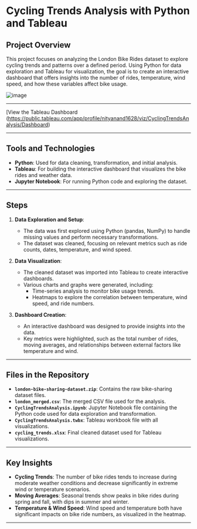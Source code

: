 # **Cycling Trends Analysis with Python and Tableau**

## **Project Overview**

This project focuses on analyzing the London Bike Rides dataset to explore cycling trends and patterns over a defined period. Using Python for data exploration and Tableau for visualization, the goal is to create an interactive dashboard that offers insights into the number of rides, temperature, wind speed, and how these variables affect bike usage.

![image](https://github.com/user-attachments/assets/fb92472e-202c-444b-896b-12ab360b936e)

---

[View the Tableau Dashboard (https://public.tableau.com/app/profile/nityanand1628/viz/CyclingTrendsAnalysis/Dashboard)

---

## **Tools and Technologies**

- **Python**: Used for data cleaning, transformation, and initial analysis.
- **Tableau**: For building the interactive dashboard that visualizes the bike rides and weather data.
- **Jupyter Notebook**: For running Python code and exploring the dataset.

---

## **Steps**

1. **Data Exploration and Setup**:
   - The data was first explored using Python (pandas, NumPy) to handle missing values and perform necessary transformations.
   - The dataset was cleaned, focusing on relevant metrics such as ride counts, dates, temperature, and wind speed.

2. **Data Visualization**:
   - The cleaned dataset was imported into Tableau to create interactive dashboards.
   - Various charts and graphs were generated, including:
     - Time-series analysis to monitor bike usage trends.
     - Heatmaps to explore the correlation between temperature, wind speed, and ride numbers.
   
3. **Dashboard Creation**:
   - An interactive dashboard was designed to provide insights into the data.
   - Key metrics were highlighted, such as the total number of rides, moving averages, and relationships between external factors like temperature and wind.

---

## **Files in the Repository**

- **`london-bike-sharing-dataset.zip`**: Contains the raw bike-sharing dataset files.
- **`london_merged.csv`**: The merged CSV file used for the analysis.
- **`CyclingTrendsAnalysis.ipynb`**: Jupyter Notebook file containing the Python code used for data exploration and transformation.
- **`CyclingTrendsAnalysis.twbx`**: Tableau workbook file with all visualizations.
- **`cycling_trends.xlsx`**: Final cleaned dataset used for Tableau visualizations.

---

## **Key Insights**

- **Cycling Trends**: The number of bike rides tends to increase during moderate weather conditions and decrease significantly in extreme wind or temperature scenarios.
- **Moving Averages**: Seasonal trends show peaks in bike rides during spring and fall, with dips in summer and winter.
- **Temperature & Wind Speed**: Wind speed and temperature both have significant impacts on bike ride numbers, as visualized in the heatmap.

---

